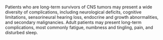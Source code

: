 Patients who are long-term survivors of CNS tumors may present a wide diversity of complications, including neurological deficits, cognitive limitations, sensorineural hearing loss, endocrine and growth abnormalities, and secondary malignancies. Adult patients may present long-term complications, most commonly fatigue, numbness and tingling, pain, and disturbed sleep.